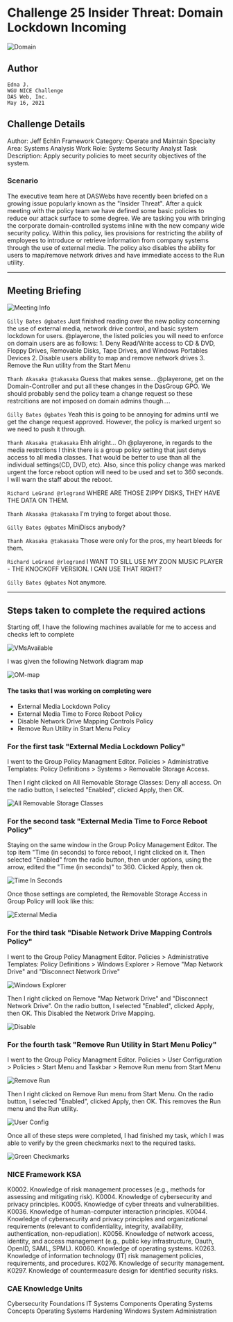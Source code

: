 # Challenge 25 Insider Threat: Domain Lockdown Incoming 

![Domain](../Event/NICEChallenge25.png)

## Author
    Edna J.
    WGU NICE Challenge
    DAS Web, Inc.
    May 16, 2021

## Challenge Details
Author: Jeff Echlin
Framework Category: Operate and Maintain
Specialty Area: Systems Analysis
Work Role: Systems Security Analyst
Task Description: Apply security policies to meet security objectives of the system.

### Scenario

The executive team here at DASWebs have recently been briefed on a growing issue popularly known as the "Insider Threat". After a quick meeting with the policy team we have defined some basic policies to reduce our attack surface to some degree. We are tasking you with bringing the corporate domain-controlled systems inline with the new company wide security policy. Within this policy, lies provisions for restricting the ability of employees to introduce or retrieve information from company systems through the use of external media. The policy also disables the ability for users to map/remove network drives and have immediate access to the Run utility.

-----
## Meeting Briefing

![Meeting Info](./images/Meeting.PNG)

`Gilly Bates @gbates`
Just finished reading over the new policy concerning the use of external media, network drive control, and basic system lockdown for users. @playerone, the listed policies you will need to enforce on domain users are as follows: 1. Deny Read/Write access to CD & DVD, Floppy Drives, Removable Disks, Tape Drives, and Windows Portables Devices 2. Disable users ability to map and remove network drives 3. Remove the Run utility from the Start Menu

`Thanh Akasaka @takasaka`
Guess that makes sense... @playerone, get on the Domain-Controller and put all these changes in the DasGroup GPO. We should probably send the policy team a change request so these restrcitions are not imposed on domain admins though....

`Gilly Bates @gbates`
Yeah this is going to be annoying for admins until we get the change request approved. However, the policy is marked urgent so we need to push it through.

`Thanh Akasaka @takasaka`
Ehh alright... Oh @playerone, in regards to the media restrctions I think there is a group policy setting that just denys access to all media classes. That would be better to use than all the individual settings(CD, DVD, etc). Also, since this policy change was marked urgent the force reboot option will need to be used and set to 360 seconds. I will warn the staff about the reboot.

`Richard LeGrand @rlegrand`
WHERE ARE THOSE ZIPPY DISKS, THEY HAVE THE DATA ON THEM.

`Thanh Akasaka @takasaka`
I'm trying to forget about those.

`Gilly Bates @gbates`
MiniDiscs anybody?

`Thanh Akasaka @takasaka`
Those were only for the pros, my heart bleeds for them.

`Richard LeGrand @rlegrand`
I WANT TO SILL USE MY ZOON MUSIC PLAYER - THE KNOCKOFF VERSION. I CAN USE THAT RIGHT?

`Gilly Bates @gbates`
Not anymore.

---
## Steps taken to complete the required actions

Starting off, I have the following machines available for me to access and checks left to complete

![VMsAvailable](./images/VMsAvailableAndChecks.PNG)

I was given the following Network diagram map

![OM-map](./images/OM-map.jpg)

#### The tasks that I was working on completing were
 - External Media Lockdown Policy
 - External Media Time to Force Reboot Policy
 - Disable Network Drive Mapping Controls Policy
 - Remove Run Utility in Start Menu Policy

### For the first task "External Media Lockdown Policy"
I went to the Group Policy Managment Editor. 
Policies > Administrative Templates: Policy Definitions > Systems > Removable Storage Access.

Then I right clicked on All Removable Storage Classes: Deny all access.
On the radio button, I selected "Enabled", clicked Apply, then OK.

![All Removable Storage Classes](./images/1AllRemovableStorageClasses.PNG)

### For the second task "External Media Time to Force Reboot Policy"
Staying on the same window in the Group Policy Management Editor.
The top item "Time (in seconds) to force reboot, I right clicked on it. Then selected "Enabled" from the radio button, then under options, using the arrow, edited the "Time (in seconds)" to 360. Clicked Apply, then ok.

![Time In Seconds](./images/1TimeInSec.PNG)

Once those settings are completed, the Removable Storage Access in Group Policy will look like this:

![External Media](./images/2ExternalMediaTimeToForceReboot.PNG)

### For the third task "Disable Network Drive Mapping Controls Policy"
I went to the Group Policy Managment Editor. 
Policies > Administrative Templates: Policy Definitions > Windows Explorer > Remove "Map Network Drive" and "Disconnect Network Drive"

![Windows Explorer](./images/3GroupPolicyTree.PNG)

Then I right clicked on Remove "Map Network Drive" and "Disconnect Network Drive".
On the radio button, I selected "Enabled", clicked Apply, then OK. This Disabled the Network Drive Mapping.

![Disable](./images/3Disable.PNG)

### For the fourth task "Remove Run Utility in Start Menu Policy"
I went to the Group Policy Managment Editor. 
Policies > User Configuration > Policies > Start Menu and Taskbar > Remove Run menu from Start Menu

![Remove Run](./images/4RemoveRun.PNG)

Then I right clicked on Remove Run menu from Start Menu.
On the radio button, I selected "Enabled", clicked Apply, then OK. This removes the Run menu and the Run utility.

![User Config](./images/4UserConfig.PNG)

Once all of these steps were completed, I had finished my task, which I was able to verify by the green checkmarks next to the required tasks.

![Green Checkmarks](./images/NICEChallengeSubmission.PNG) 

### NICE Framework KSA
K0002. Knowledge of risk management processes (e.g., methods for assessing and mitigating risk).
K0004. Knowledge of cybersecurity and privacy principles.
K0005. Knowledge of cyber threats and vulnerabilities.
K0036. Knowledge of human-computer interaction principles.
K0044. Knowledge of cybersecurity and privacy principles and organizational requirements (relevant to confidentiality, integrity, availability, authentication, non-repudiation).
K0056. Knowledge of network access, identity, and access management (e.g., public key infrastructure, Oauth, OpenID, SAML, SPML).
K0060. Knowledge of operating systems.
K0263. Knowledge of information technology (IT) risk management policies, requirements, and procedures.
K0276. Knowledge of security management.
K0297. Knowledge of countermeasure design for identified security risks.

### CAE Knowledge Units
Cybersecurity Foundations
IT Systems Components
Operating Systems Concepts
Operating Systems Hardening
Windows System Administration
